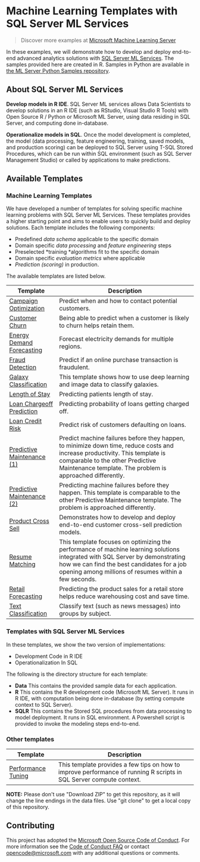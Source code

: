 # Machine Learning Templates with SQL Server ML Services

> Discover more examples at [Microsoft Machine Learning Server](https://github.com/Microsoft/ML-Server)

In these examples, we will demonstrate how to develop and deploy end-to-end advanced analytics solutions with [SQL Server  ML Services](https://docs.microsoft.com/en-us/sql/advanced-analytics/what-is-sql-server-machine-learning). The samples provided here are created in R.
Samples in Python are available in [the ML Server Python Samples repository](https://github.com/Microsoft/ML-Server-Python-Samples).

## About SQL Server ML Services

**Develop models in R IDE**. SQL Server ML services allows Data Scientists to develop solutions in an R IDE (such as RStudio, Visual Studio R Tools) with Open Source R / Python or Microsoft ML Server, using data residing in SQL Server, and computing done in-database. 

**Operationalize models in SQL**. Once the model development is completed, the model (data processing, feature engineering, training, saved models, and production scoring) can be deployed to SQL Server using T-SQL Stored Procedures, which can be run within SQL environment (such as SQL Server Management Studio) or called by applications to make predictions. 

## Available Templates

### Machine Learning Templates
We have developed a number of templates for solving specific machine learning problems with SQL Server ML Services. These templates provides a higher starting point and aims to enable users to quickly build and deploy solutions. Each template includes the following components:

- Predefined *data schema* applicable to the specific domain
- Domain specific *data processing* and *feature engineering* steps
- Preselected *training *algorithms fit to the specific domain 
- Domain specific *evaluation metrics* where applicable
- *Prediction (scoring)* in production.  

The available templates are listed below.



| Template | Description |
| -------- | -------- |
|[Campaign Optimization](https://github.com/Microsoft/r-server-campaign-optimization)|Predict when and how to contact potential customers.|
|[Customer Churn](Churn)|Being able to predict when a customer is likely to churn helps retain them.|
|[Energy Demand Forecasting](EnergyDemandForecasting)|Forecast electricity demands for multiple regions.|
|[Fraud Detection](https://github.com/Microsoft/r-server-fraud-detection) |Predict if an online purchase transaction is fraudulent.|
|[Galaxy Classification](Galaxies)|This template shows how to use deep learning and image data to classify galaxies.|
|[Length of Stay](https://github.com/Microsoft/r-server-hospital-length-of-stay)|Predicting patients length of stay.|
|[Loan Chargeoff Prediction](https://github.com/Microsoft/r-server-loan-chargeoff)|Predicting probability of loans getting charged off.|
|[Loan Credit Risk](https://github.com/Microsoft/r-server-loan-credit-risk)|Predict risk of customers defaulting on loans.|
|[Predictive Maintenance (1)](PredictiveMaintenance)|Predict machine failures before they happen, to minimize down time, reduce costs and increase productivity. This template is comparable to the other Predictive Maintenance template. The problem is approached differently.|
|[Predictive Maintenance (2)](PredictiveMaintenanceModelingGuide)|Predicting machine failures before they happen. This template is comparable to the other Predictive Maintenance template. The problem is approached differently.|
|[Product Cross Sell](ProductCrossSell)|Demonstrates how to develop and deploy end-to-end customer cross-sell prediction models.|
|[Resume Matching](SQLOptimizationTips)|This template focuses on optimizing the performance of machine learning solutions integrated with SQL Server by demonstrating how we can find the best candidates for a job opening among millions of resumes within a few seconds.| 
|[Retail Forecasting](RetailForecasting)|Predicting the product sales for a retail store helps reduce warehousing cost and save time.|
|[Text Classification](https://github.com/Microsoft/ml-server-text-classification)|Classify text (such as news messages) into groups by subject.|

### Templates with SQL Server ML Services
In these templates, we show the two version of implementations:
 
- Development Code in R IDE 
- Operationalization In SQL

The following is the directory structure for each template:

* **Data**    This contains the provided sample data for each application.
* **R**	      This contains the R development code (Microsoft ML Server). It runs in R IDE, with computation being done in-database (by setting compute context to SQL Server). 
* **SQLR**    This contains the Stored SQL procedures from data processing to model deployment. It runs in SQL environment. A Powershell script is provided to invoke the modeling steps end-to-end. 

### Other templates
| Template | Description |
| -------- | ----------- |
| [Performance Tuning](PerfTuning/README.md)| This template provides a few tips on how to improve performance of running R scripts in SQL Server compute context.|

**NOTE:** Please don't use "Download ZIP" to get this repository, as it will change the line endings in the data files. Use "git clone" to get a local copy of this repository. 

## Contributing
This project has adopted the [Microsoft Open Source Code of Conduct](https://opensource.microsoft.com/codeofconduct/). For more information see the [Code of Conduct FAQ](https://opensource.microsoft.com/codeofconduct/faq/) or contact [opencode@microsoft.com](mailto:opencode@microsoft.com) with any additional questions or comments.

